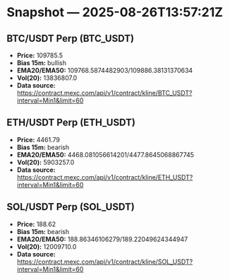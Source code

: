 # Snapshot — 2025-08-26T13:57:21Z

## BTC/USDT Perp (BTC_USDT)
- **Price:** 109785.5
- **Bias 15m:** bullish
- **EMA20/EMA50:** 109768.5874482903/109886.38131370634
- **Vol(20):** 13836807.0
- **Data source:** https://contract.mexc.com/api/v1/contract/kline/BTC_USDT?interval=Min1&limit=60

## ETH/USDT Perp (ETH_USDT)
- **Price:** 4461.79
- **Bias 15m:** bearish
- **EMA20/EMA50:** 4468.081056614201/4477.8645068867745
- **Vol(20):** 5903257.0
- **Data source:** https://contract.mexc.com/api/v1/contract/kline/ETH_USDT?interval=Min1&limit=60

## SOL/USDT Perp (SOL_USDT)
- **Price:** 188.62
- **Bias 15m:** bearish
- **EMA20/EMA50:** 188.86346106279/189.22049624344947
- **Vol(20):** 12009710.0
- **Data source:** https://contract.mexc.com/api/v1/contract/kline/SOL_USDT?interval=Min1&limit=60
